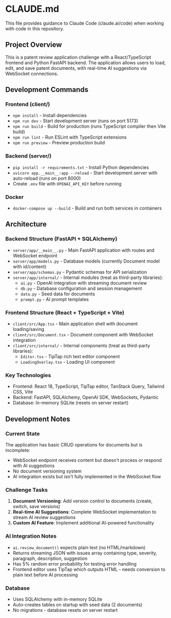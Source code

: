 # CLAUDE.md

This file provides guidance to Claude Code (claude.ai/code) when working with code in this repository.

## Project Overview

This is a patent review application challenge with a React/TypeScript frontend and Python FastAPI backend. The application allows users to load, edit, and save patent documents, with real-time AI suggestions via WebSocket connections.

## Development Commands

### Frontend (client/)
- `npm install` - Install dependencies
- `npm run dev` - Start development server (runs on port 5173)
- `npm run build` - Build for production (runs TypeScript compiler then Vite build)
- `npm run lint` - Run ESLint with TypeScript extensions
- `npm run preview` - Preview production build

### Backend (server/)
- `pip install -r requirements.txt` - Install Python dependencies
- `uvicorn app.__main__:app --reload` - Start development server with auto-reload (runs on port 8000)
- Create `.env` file with `OPENAI_API_KEY` before running

### Docker
- `docker-compose up --build` - Build and run both services in containers

## Architecture

### Backend Structure (FastAPI + SQLAlchemy)
- `server/app/__main__.py` - Main FastAPI application with routes and WebSocket endpoint
- `server/app/models.py` - Database models (currently Document model with id/content)
- `server/app/schemas.py` - Pydantic schemas for API serialization
- `server/app/internal/` - Internal modules (treat as third-party libraries):
  - `ai.py` - OpenAI integration with streaming document review
  - `db.py` - Database configuration and session management
  - `data.py` - Seed data for documents
  - `prompt.py` - AI prompt templates

### Frontend Structure (React + TypeScript + Vite)
- `client/src/App.tsx` - Main application shell with document loading/saving
- `client/src/Document.tsx` - Document component with WebSocket integration
- `client/src/internal/` - Internal components (treat as third-party libraries):
  - `Editor.tsx` - TipTap rich text editor component
  - `LoadingOverlay.tsx` - Loading UI component

### Key Technologies
- Frontend: React 18, TypeScript, TipTap editor, TanStack Query, Tailwind CSS, Vite
- Backend: FastAPI, SQLAlchemy, OpenAI SDK, WebSockets, Pydantic
- Database: In-memory SQLite (resets on server restart)

## Development Notes

### Current State
The application has basic CRUD operations for documents but is incomplete:
- WebSocket endpoint receives content but doesn't process or respond with AI suggestions
- No document versioning system
- AI integration exists but isn't fully implemented in the WebSocket flow

### Challenge Tasks
1. **Document Versioning**: Add version control to documents (create, switch, save versions)
2. **Real-time AI Suggestions**: Complete WebSocket implementation to stream AI review suggestions
3. **Custom AI Feature**: Implement additional AI-powered functionality

### AI Integration Notes
- `ai.review_document()` expects plain text (no HTML/markdown)
- Returns streaming JSON with issues array containing type, severity, paragraph, description, suggestion
- Has 5% random error probability for testing error handling
- Frontend editor uses TipTap which outputs HTML - needs conversion to plain text before AI processing

### Database
- Uses SQLAlchemy with in-memory SQLite
- Auto-creates tables on startup with seed data (2 documents)
- No migrations - database resets on server restart
